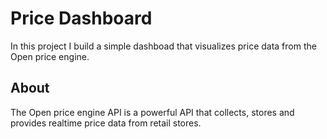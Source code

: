 # Price Dashboard

In this project I build a simple dashboad that visualizes price data from the Open price engine. 

## About 
The Open price engine API is a powerful API that collects, stores and provides realtime price data from retail stores. 
